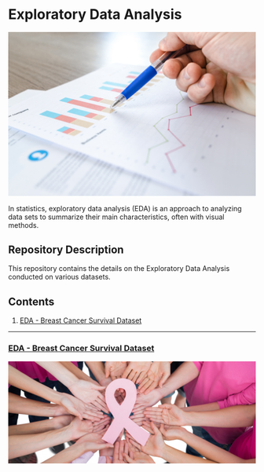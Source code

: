 # Exploratory Data Analysis

![images.jpeg](EDA_Images/EDA2.jpg)

In statistics, exploratory data analysis (EDA) is an approach to analyzing data sets to summarize their main characteristics, often with visual methods. 


## Repository Description

This repository contains the details on the Exploratory Data Analysis conducted on various datasets.

## Contents

1. [EDA - Breast Cancer Survival Dataset](#section1)<br>

___
<a id=section1></a>
### [EDA - Breast Cancer Survival Dataset](./EDA_BCS)

![images.jpeg](EDA_Images/bc.jpeg)

